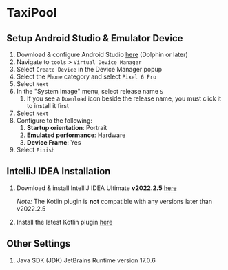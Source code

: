 # TaxiPool

## Setup Android Studio & Emulator Device

1. Download & configure Android Studio [here](https://developer.android.com/studio) (Dolphin or later)
1. Navigate to `tools` > `Virtual Device Manager`
1. Select `Create Device` in the Device Manager popup
1. Select the `Phone` category and select `Pixel 6 Pro`
1. Select `Next`
1. In the "System Image" menu, select release name `S`
   1.  If you see a `Download` icon beside the release name, you must click it to install it first
1. Select `Next`
1. Configure to the following:
    1.  **Startup orientation**: Portrait
    1.  **Emulated performance**: Hardware
    1.  **Device Frame**: Yes
1. Select `Finish`

## IntelliJ IDEA Installation

1. Download & install IntelliJ IDEA Ultimate **v2022.2.5** [here](https://www.jetbrains.com/idea/download/other.html)
    
    *Note:* The Kotlin plugin is **not** compatible with any versions later than v2022.2.5
    
1. Install the latest Kotlin plugin [here](https://plugins.jetbrains.com/plugin/6954-kotlin)

## Other Settings

1. Java SDK (JDK) JetBrains Runtime version 17.0.6
